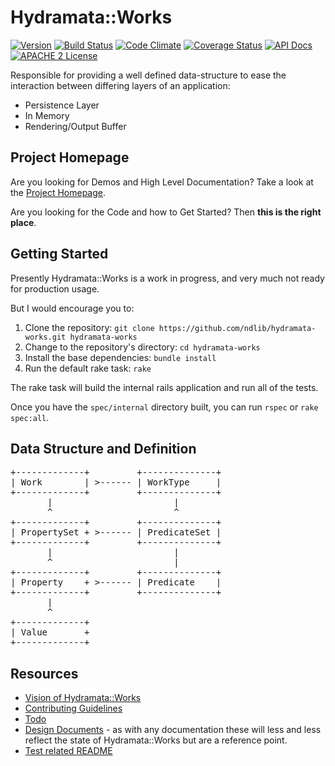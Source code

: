 # Hydramata::Works

[![Version](https://badge.fury.io/rb/hydramata-works.png)](http://badge.fury.io/rb/hydramata-work)
[![Build Status](https://travis-ci.org/ndlib/hydramata-works.png?branch=master)](https://travis-ci.org/ndlib/hydramata-work)
[![Code Climate](https://codeclimate.com/github/ndlib/hydramata-works.png)](https://codeclimate.com/github/ndlib/hydramata-work)
[![Coverage Status](https://img.shields.io/coveralls/ndlib/hydramata-works.svg)](https://coveralls.io/r/ndlib/hydramata-work)
[![API Docs](http://img.shields.io/badge/API-docs-blue.svg)](http://rubydoc.info/github/ndlib/hydramata-work/master/frames/)
[![APACHE 2 License](http://img.shields.io/badge/APACHE2-license-blue.svg)](./LICENSE)

Responsible for providing a well defined data-structure to ease the interaction between differing layers of an application:

* Persistence Layer
* In Memory
* Rendering/Output Buffer

## Project Homepage

Are you looking for Demos and High Level Documentation? Take a look at the [Project Homepage](https://jeremyf.github.io/hydramata-works).

Are you looking for the Code and how to Get Started? Then **this is the right place**.

## Getting Started

Presently Hydramata::Works is a work in progress, and very much not ready for production usage.

But I would encourage you to:

1. Clone the repository: `git clone https://github.com/ndlib/hydramata-works.git hydramata-works`
1. Change to the repository's directory: `cd hydramata-works`
1. Install the base dependencies: `bundle install`
1. Run the default rake task: `rake`

The rake task will build the internal rails application and run all of the tests.

Once you have the `spec/internal` directory built, you can run `rspec` or `rake spec:all`.

## Data Structure and Definition

<pre>
+-------------+         +--------------+
| Work        | >------ | WorkType     |
+-------------+         +--------------+
       |                       |
       ^                       ^
+-------------+         +--------------+
| PropertySet + >------ | PredicateSet |
+-------------+         +--------------+
       |                       |
       ^                       |
+-------------+         +--------------+
| Property    + >------ | Predicate    |
+-------------+         +--------------+
       |
       ^
+-------------+
| Value       +
+-------------+
</pre>


## Resources

* [Vision of Hydramata::Works](./VISION.md)
* [Contributing Guidelines](./CONTRIBUTING.md)
* [Todo](./TODO.md)
* [Design Documents](./documents/) - as with any documentation these will less and less reflect the state of Hydramata::Works but are a reference point.
* [Test related README](./spec/README.md)
